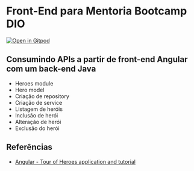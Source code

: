 # Front-End para Mentoria Bootcamp DIO

[![Open in Gitpod](https://gitpod.io/button/open-in-gitpod.svg)](https://gitpod.io/#/https://github.com/wilmarques/bootcamp-dio-angular-java-front/tree/ready)

## Consumindo APIs a partir de front-end Angular com um back-end Java

- Heroes module
- Hero model
- Criação de repository
- Criação de service
- Listagem de heróis
- Inclusão de herói
- Alteração de herói
- Exclusão do herói

## Referências

- [Angular - Tour of Heroes application and tutorial](https://angular.io/tutorial)
